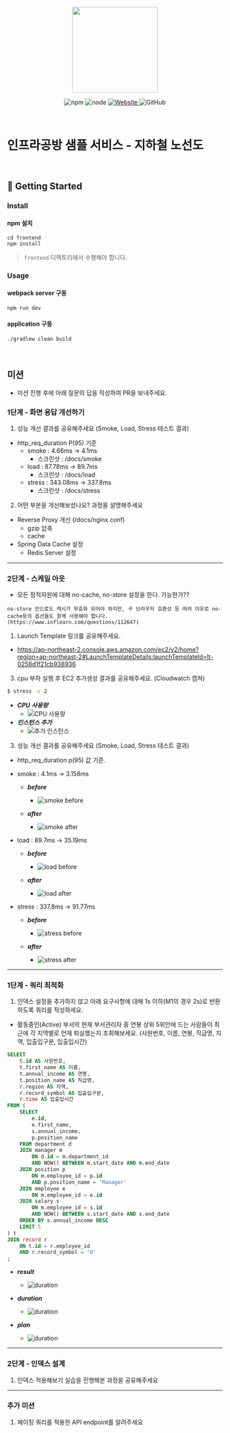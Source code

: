 <p align="center">
    <img width="200px;" src="https://raw.githubusercontent.com/woowacourse/atdd-subway-admin-frontend/master/images/main_logo.png"/>
</p>
<p align="center">
  <img alt="npm" src="https://img.shields.io/badge/npm-%3E%3D%205.5.0-blue">
  <img alt="node" src="https://img.shields.io/badge/node-%3E%3D%209.3.0-blue">
  <a href="https://edu.nextstep.camp/c/R89PYi5H" alt="nextstep atdd">
    <img alt="Website" src="https://img.shields.io/website?url=https%3A%2F%2Fedu.nextstep.camp%2Fc%2FR89PYi5H">
  </a>
  <img alt="GitHub" src="https://img.shields.io/github/license/next-step/atdd-subway-service">
</p>

<br>

# 인프라공방 샘플 서비스 - 지하철 노선도

<br>

## 🚀 Getting Started

### Install
#### npm 설치
```
cd frontend
npm install
```
> `frontend` 디렉토리에서 수행해야 합니다.

### Usage
#### webpack server 구동
```
npm run dev
```
#### application 구동
```
./gradlew clean build
```
<br>

## 미션

* 미션 진행 후에 아래 질문의 답을 작성하여 PR을 보내주세요.


### 1단계 - 화면 응답 개선하기
1. 성능 개선 결과를 공유해주세요 (Smoke, Load, Stress 테스트 결과)
- http_req_duration P(95) 기준
  - smoke : 4.66ms -> 4.1ms
    - 스크린샷 : /docs/smoke
  - load : 87.78ms -> 89.7ms
    - 스크린샷 : /docs/load
  - stress : 343.08ms -> 337.8ms
    - 스크린샷 : /docs/stress

2. 어떤 부분을 개선해보셨나요? 과정을 설명해주세요
- Reverse Proxy 개선 (/docs/nginx.conf)
  - gzip 압축
  - cache
- Spring Data Cache 설정
  - Redis Server 설정

---

### 2단계 - 스케일 아웃

- 모든 정적자원에 대해 no-cache, no-store 설정을 한다. 가능한가??
```text
no-store 만으로도 캐시가 무효화 되어야 하지만, 구 브라우저 호환성 등 여러 이유로 no-cache등의 옵션들도 함께 사용해야 합니다.
(https://www.inflearn.com/questions/112647)
```

1. Launch Template 링크를 공유해주세요.
- https://ap-northeast-2.console.aws.amazon.com/ec2/v2/home?region=ap-northeast-2#LaunchTemplateDetails:launchTemplateId=lt-0258d1f21cb938936

3. cpu 부하 실행 후 EC2 추가생성 결과를 공유해주세요. (Cloudwatch 캡쳐)

```sh
$ stress -c 2
```
- **_CPU 사용량_**
  - ![CPU 사용량](/docs/cpu_stress/cloudwatch_cpu.png)
- **_인스턴스 추가_**
  - ![추가 인스턴스](/docs/cpu_stress/addInstance)

3. 성능 개선 결과를 공유해주세요 (Smoke, Load, Stress 테스트 결과)
- http_req_duration p(95) 값 기준.

- smoke : 4.1ms -> 3.158ms

  - **_before_**
    - ![smoke before](/docs/smoke/smoke_after_k6.png)

  - **_after_**
    - ![smoke after](/docs/smoke/smoke_autoscaling_k6.png)

- load : 89.7ms -> 35.19ms

  - **_before_**
    - ![load before](/docs/load/load_after_k6.png)

  - **_after_**
    - ![load after](/docs/load/load_autoscaling_k6.png)

- stress : 337.8ms -> 91.77ms

  - **_before_**
    - ![stress before](/docs/stress/stress_after_k6.png)

  - **_after_**
    - ![stress after](/docs/stress/stress_autoscaling_k6.png)

---

### 1단계 - 쿼리 최적화

1. 인덱스 설정을 추가하지 않고 아래 요구사항에 대해 1s 이하(M1의 경우 2s)로 반환하도록 쿼리를 작성하세요.

- 활동중인(Active) 부서의 현재 부서관리자 중 연봉 상위 5위안에 드는 사람들이 최근에 각 지역별로 언제 퇴실했는지 조회해보세요. (사원번호, 이름, 연봉, 직급명, 지역, 입출입구분, 입출입시간)
```sql
SELECT
    t.id AS 사원번호,
    t.first_name AS 이름,
    t.annual_income AS 연봉,
    t.position_name AS 직급명,
    r.region AS 지역,
    r.record_symbol AS 입출입구분,
    r.time AS 입출입시간
FROM (
    SELECT
        e.id,
        e.first_name,
        s.annual_income,
        p.position_name
    FROM department d
    JOIN manager m
        ON d.id = m.department_id
        AND NOW() BETWEEN m.start_date AND m.end_date
    JOIN position p
        ON m.employee_id = p.id
        AND p.position_name = 'Manager'
    JOIN employee e
        ON m.employee_id = e.id
    JOIN salary s
        ON m.employee_id = s.id
        AND NOW() BETWEEN s.start_date AND s.end_date
    ORDER BY s.annual_income DESC
    LIMIT 5
) t
JOIN record r
    ON t.id = r.employee_id
    AND r.record_symbol = 'O'
;
```

- **_result_**
  - ![duration](/docs/step3/result.png)


- **_duration_**
  - ![duration](/docs/step3/duration.png)


- **_plan_**
  - ![duration](/docs/step3/plan.png)


---

### 2단계 - 인덱스 설계

1. 인덱스 적용해보기 실습을 진행해본 과정을 공유해주세요

---

### 추가 미션

1. 페이징 쿼리를 적용한 API endpoint를 알려주세요
